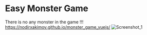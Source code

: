 # Easy Monster Game
There is no any monster in the game !!!
https://nodirxakimov.github.io/monster_game_vuejs/
![Screenshot_1](https://user-images.githubusercontent.com/36696948/126344907-8c98f473-95db-4668-9102-cd87a0d31b9b.png)
